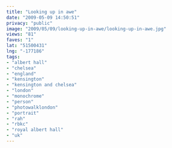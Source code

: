 ```yaml
---
title: "Looking up in awe"
date: "2009-05-09 14:50:51"
privacy: "public"
image: "2009/05/09/looking-up-in-awe/looking-up-in-awe.jpg"
views: "81"
faves: "1"
lat: "51500431"
lng: "-177186"
tags:
- "albert hall"
- "chelsea"
- "england"
- "kensington"
- "kensington and chelsea"
- "london"
- "monochrome"
- "person"
- "photowalklondon"
- "portrait"
- "rah"
- "rbkc"
- "royal albert hall"
- "uk"
---
```

<a href="/photos/2009/05/09/looking-up-in-awe"></a>
